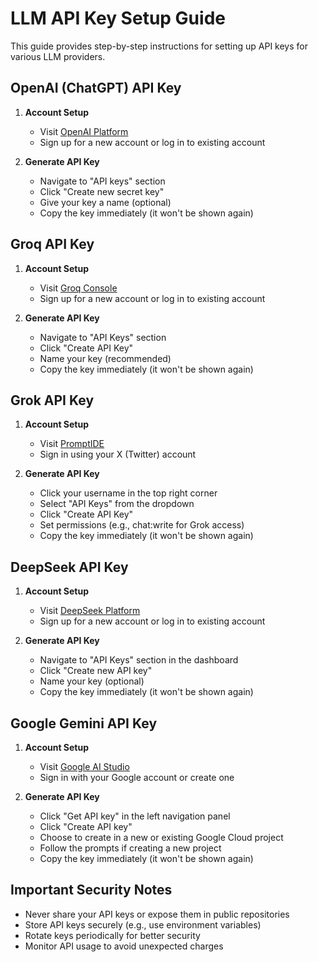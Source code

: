 # LLM API Key Setup Guide

This guide provides step-by-step instructions for setting up API keys for various LLM providers.

## OpenAI (ChatGPT) API Key

1. **Account Setup**
   - Visit [OpenAI Platform](https://platform.openai.com)
   - Sign up for a new account or log in to existing account

2. **Generate API Key**
   - Navigate to "API keys" section
   - Click "Create new secret key"
   - Give your key a name (optional)
   - Copy the key immediately (it won't be shown again)

## Groq API Key

1. **Account Setup**
   - Visit [Groq Console](https://console.groq.com)
   - Sign up for a new account or log in to existing account

2. **Generate API Key**
   - Navigate to "API Keys" section
   - Click "Create API Key"
   - Name your key (recommended)
   - Copy the key immediately (it won't be shown again)

## Grok API Key

1. **Account Setup**
   - Visit [PromptIDE](https://ide.x.ai)
   - Sign in using your X (Twitter) account

2. **Generate API Key**
   - Click your username in the top right corner
   - Select "API Keys" from the dropdown
   - Click "Create API Key"
   - Set permissions (e.g., chat:write for Grok access)
   - Copy the key immediately (it won't be shown again)

## DeepSeek API Key

1. **Account Setup**
   - Visit [DeepSeek Platform](https://platform.deepseek.com)
   - Sign up for a new account or log in to existing account

2. **Generate API Key**
   - Navigate to "API Keys" section in the dashboard
   - Click "Create new API key"
   - Name your key (optional)
   - Copy the key immediately (it won't be shown again)

## Google Gemini API Key

1. **Account Setup**
   - Visit [Google AI Studio](https://ai.google.dev/aistudio)
   - Sign in with your Google account or create one

2. **Generate API Key**
   - Click "Get API key" in the left navigation panel
   - Click "Create API key"
   - Choose to create in a new or existing Google Cloud project
   - Follow the prompts if creating a new project
   - Copy the key immediately (it won't be shown again)

## Important Security Notes

- Never share your API keys or expose them in public repositories
- Store API keys securely (e.g., use environment variables)
- Rotate keys periodically for better security
- Monitor API usage to avoid unexpected charges

